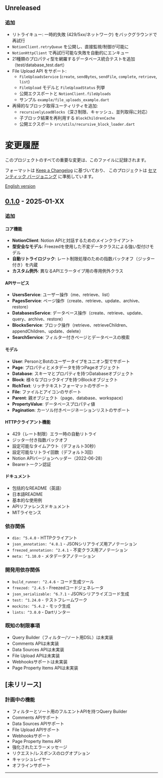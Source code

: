 ## Unreleased

### 追加
- リトライキュー: 一時的失敗 (429/5xx/ネットワーク) をバックグラウンドで再試行
- `NotionClient.retryQueue` を公開し、直接監視/制御が可能に
- `NotionHttpClient` で再試行可能な失敗を自動的にエンキュー
- 21種類のプロパティ型を網羅するデータベース統合テストを追加（test/database_test.dart）
- File Upload API をサポート:
  - `FileUploadsService` (`create`, `sendBytes`, `sendFile`, `complete`, `retrieve`, `list`)
  - `FileUpload` モデルと `FileUploadStatus` 列挙
  - 公開エクスポートと `NotionClient.fileUploads`
  - サンプル `example/file_uploads_example.dart`
 - 再帰的なブロック取得ユーティリティを追加:
   - `recursivelyLoadBlocks`（深さ制限、キャッシュ、並列取得に対応）
   - 子ブロック結果を再利用する `BlockChildrenCache`
   - 公開エクスポート `src/utils/recursive_block_loader.dart`

# 変更履歴

このプロジェクトのすべての重要な変更は、このファイルに記録されます。

フォーマットは [Keep a Changelog](https://keepachangelog.com/ja/1.0.0/) に基づいており、
このプロジェクトは [セマンティック バージョニング](https://semver.org/lang/ja/) に準拠しています。

[English version](./CHANGELOG.md)

## [0.1.0] - 2025-01-XX

### 追加

#### コア機能
- **NotionClient**: Notion APIと対話するためのメインクライアント
- **型安全なモデル**: Freezedを使用した不変データクラスによる強い型付けモデル
- **自動リトライロジック**: レート制限処理のための指数バックオフ（ジッター付き）を内蔵
- **カスタム例外**: 異なるAPIエラータイプ用の専用例外クラス

#### APIサービス
- **UsersService**: ユーザー操作（me、retrieve、list）
- **PagesService**: ページ操作（create、retrieve、update、archive、restore）
- **DatabasesService**: データベース操作（create、retrieve、update、query、archive、restore）
- **BlocksService**: ブロック操作（retrieve、retrieveChildren、appendChildren、update、delete）
- **SearchService**: フィルター付きページとデータベースの検索

#### モデル
- **User**: PersonとBotのユーザータイプをユニオン型でサポート
- **Page**: プロパティとメタデータを持つPageオブジェクト
- **Database**: スキーマとプロパティを持つDatabaseオブジェクト
- **Block**: 様々なブロックタイプを持つBlockオブジェクト
- **RichText**: リッチテキストフォーマットのサポート
- **File**: ファイルとアイコンのサポート
- **Parent**: 親オブジェクト（page、database、workspace）
- **PropertyValue**: データベースプロパティ値
- **Pagination**: カーソル付きページネーションリストのサポート

#### HTTPクライアント機能
- 429（レート制限）エラー時の自動リトライ
- ジッター付き指数バックオフ
- 設定可能なタイムアウト（デフォルト30秒）
- 設定可能なリトライ回数（デフォルト3回）
- Notion APIバージョンヘッダー（2022-06-28）
- Bearerトークン認証

#### ドキュメント
- 包括的なREADME（英語）
- 日本語README
- 基本的な使用例
- APIリファレンスドキュメント
- MITライセンス

### 依存関係
- `dio: ^5.4.0` - HTTPクライアント
- `json_annotation: ^4.8.1` - JSONシリアライズ用アノテーション
- `freezed_annotation: ^2.4.1` - 不変クラス用アノテーション
- `meta: ^1.10.0` - メタデータアノテーション

### 開発用依存関係
- `build_runner: ^2.4.6` - コード生成ツール
- `freezed: ^2.4.5` - Freezedコードジェネレータ
- `json_serializable: ^6.7.1` - JSONシリアライズコード生成
- `test: ^1.24.0` - テストフレームワーク
- `mockito: ^5.4.2` - モック生成
- `lints: ^3.0.0` - Dartリンター

### 既知の制限事項
- Query Builder（フィルター/ソート用DSL）は未実装
- Comments APIは未実装
- Data Sources APIは未実装
- File Upload APIは未実装
- Webhooksサポートは未実装
- Page Property Items APIは未実装

## [未リリース]

### 計画中の機能
- フィルターとソート用のフルエントAPIを持つQuery Builder
- Comments APIサポート
- Data Sources APIサポート
- File Upload APIサポート
- Webhooksサポート
- Page Property Items API
- 強化されたエラーメッセージ
- リクエスト/レスポンスのログオプション
- キャッシュレイヤー
- オフラインサポート

---

[0.1.0]: https://github.com/Haruki1090/notion-dart-kit/releases/tag/v0.1.0
